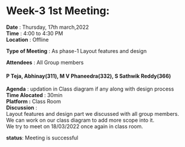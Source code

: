 # Week-3 1st Meeting:
**Date** : Thursday, 17th march,2022 <br>
**Time** : 4:00 to 4:30 PM <br>
**Location** : Offline <br>

**Type of Meeting** : As phase-1 Layout features and design <br>

**Attendees** : All Group members <br>

 #### P Teja, Abhinay(311), M V Phaneedra(332), S Sathwik Reddy(366) <br>

**Agenda** : updation in Class diagram if any along with design process <br>
**Time Alocated** : 30min <br>
**Platform :** Class Room <br>
**Discussion** : <br>
Layout features and design part we discussed with all group members.<br>
We can work on our class diagram to add more scope into it.<br>
We try to meet on 18/03/2022 once again in class room. <br>

**status**: Meeting is successful

